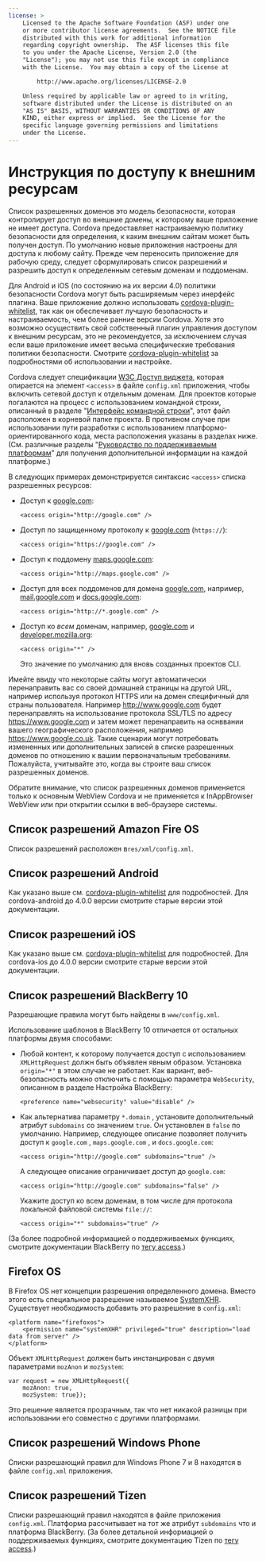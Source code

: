 ```yaml
---
license: >
    Licensed to the Apache Software Foundation (ASF) under one
    or more contributor license agreements.  See the NOTICE file
    distributed with this work for additional information
    regarding copyright ownership.  The ASF licenses this file
    to you under the Apache License, Version 2.0 (the
    "License"); you may not use this file except in compliance
    with the License.  You may obtain a copy of the License at

        http://www.apache.org/licenses/LICENSE-2.0

    Unless required by applicable law or agreed to in writing,
    software distributed under the License is distributed on an
    "AS IS" BASIS, WITHOUT WARRANTIES OR CONDITIONS OF ANY
    KIND, either express or implied.  See the License for the
    specific language governing permissions and limitations
    under the License.
---
```


# Инструкция по доступу к внешним ресурсам

Список разрешенных доменов это модель безопасности, которая контролирует доступ во внешние домены, к которому ваше приложение не имеет доступа. Cordova предоставляет настраиваемую политику безопасности для определения, к каким внешним сайтам может быть получен доступ. По умолчанию новые приложения настроены для доступа к любому сайту. Прежде чем переносить приложение для рабочую среду, следует сформулировать список разрешений и разрешить доступ к определенным сетевым доменам и поддоменам.

Для Android и iOS (по состоянию на их версии 4.0) политики безопасности Cordova могут быть расширяемым через инерфейс плагина. Ваше приложение должно использовать [cordova-plugin-whitelist][1], так как он обеспечивает лучшую безопасность и настраиваемость, чем более ранние версии Cordova. Хотя это возможно осуществить свой собственный плагин управления доступом к внешним ресурсам, это не рекомендуется, за исключением случая если ваше приложение имеет весьма специфические требования политики безопасности. Смотрите [cordova-plugin-whitelist][1] за подробностями об использовании и настройке.

 [1]: https://github.com/apache/cordova-plugin-whitelist

Cordova следует спецификации [W3C Доступ виджета][2], которая опирается на элемент `<access>` в файле `config.xml` приложения, чтобы включить сетевой доступ к отдельным доменам. Для проектов которые погалаются на процесс с использованием командной строки, описанный в разделе "<a href="../../cli/index.html">Интерфейс командной строки</a>", этот файл расположен в корневой папке проекта. В противном случае при использовании пути разработки с использованием платформо-ориентированного кода, места расположения указаны в разделах ниже. (См. различные разделы "<a href="../../platforms/index.html">Руководство по поддерживаемым платформам</a>" для получения дополнительной информации на каждой платформе.)

 [2]: http://www.w3.org/TR/widgets-access/

В следующих примерах демонстрируется синтаксис `<access>` списка разрешенных ресурсов:

*   Доступ к [google.com][3]:
    
        <access origin="http://google.com" />

*   Доступ по защищенному протоколу к [google.com][4] (`https://`):
    
        <access origin="https://google.com" />

*   Доступ к поддомену [maps.google.com][5]:
    
        <access origin="http://maps.google.com" />

*   Доступ для всех поддоменов для домена [google.com][3], например, [mail.google.com][6] и [docs.google.com][7]:
    
        <access origin="http://*.google.com" />

*   Доступ ко *всем* доменам, например, [google.com][3] и [developer.mozilla.org][8]:
    
        <access origin="*" />
    
    Это значение по умолчанию для вновь созданных проектов CLI.

 [3]: http://google.com
 [4]: https://google.com
 [5]: http://maps.google.com
 [6]: http://mail.google.com
 [7]: http://docs.google.com
 [8]: http://developer.mozilla.org

Имейте ввиду что некоторые сайты могут автоматически перенаправить вас со своей домашней страницы на другой URL, например используя протокол HTTPS или на домен специфичный для страны пользователя. Например http://www.google.com будет перенаправлять на использование протокола SSL/TLS по адресу https://www.google.com и затем может перенаправить на оснввании вашего географического расположения, например https://www.google.co.uk. Такие сценарии могут потребовать измененных или дополнительных записей в списке разрешенных доменов по отношению к вашим первоначальным требованиям. Пожалуйста, учитывайте это, когда вы строите ваш список разрешенных доменов.

Обратите внимание, что список разрешенных доменов применяется только к основным WebView Cordova и не применяется к InAppBrowser WebView или при открытии ссылки в веб-браузере системы.

## Список разрешений Amazon Fire OS

Список разрешений расположен в`res/xml/config.xml`.

## Список разрешений Android

Как указано выше см. [cordova-plugin-whitelist][1] для подробностей. Для cordova-android до 4.0.0 версии смотрите старые версии этой документации.

## Список разрешений iOS

Как указано выше см. [cordova-plugin-whitelist][1] для подробностей. Для cordova-ios до 4.0.0 версии смотрите старые версии этой документации.

## Список разрешений BlackBerry 10

Разрешающие правила могут быть найдены в `www/config.xml`.

Использование шаблонов в BlackBerry 10 отличается от остальных платформы двумя способами:

*   Любой контент, к которому получается доступ с использованием `XMLHttpRequest` должн быть объявлен явным образом. Установка `origin="*"` в этом случае не работает. Как вариант, веб-безопасность можно отключить с помощью параметра `WebSecurity`, описанном в разделе Настройка BlackBerry:
    
        <preference name="websecurity" value="disable" />

*   Как альтернатива параметру `*.domain` , установите дополнительный атрибут `subdomains` со значением `true`. Он установлен в `false` по умолчанию. Например, следующее описание позволяет получить доступ к `google.com` , `maps.google.com` , и `docs.google.com`:
    
        <access origin="http://google.com" subdomains="true" />
    
    А следующее описание ограничивает доступ до `google.com`:
    
        <access origin="http://google.com" subdomains="false" />
    
    Укажите доступ ко всем доменам, в том числе для протокола локальной файловой системы `file://`:
    
        <access origin="*" subdomains="true" />

(За более подробной информацией о поддерживаемых функциях, смотрите документации BlackBerry по [тегу access][9].)

 [9]: https://developer.blackberry.com/html5/documentation/ww_developing/Access_element_834677_11.html

## Firefox OS

В Firefox OS нет концепции разрешения определенного домена. Вместо этого есть специальное разрешение называемое [SystemXHR][10]. Существует необходимость добавить это разрешение в `config.xml`:

 [10]: https://developer.mozilla.org/en-US/docs/Web/API/XMLHttpRequest#Permissions

    <platform name="firefoxos">
        <permission name="systemXHR" privileged="true" description="load data from server" />
    </platform>
    

Объект `XMLHttpRequest` должен быть инстанцирован с двумя параметрами `mozAnon` и `mozSystem`:

    var request = new XMLHttpRequest({
        mozAnon: true,
        mozSystem: true});
    

Это решение является прозрачным, так что нет никакой разницы при использовании его совместно с другими платформами.

## Список разрешений Windows Phone

Списки разрешающий правил для Windows Phone 7 и 8 находятся в файле `config.xml` приложения.

## Список разрешений Tizen

Списки разрешающий правил находятся в файле приложения `config.xml`. Платформа рассчитывает на тот же атрибут `subdomains` что и платформа BlackBerry. (За более детальной информацией о поддерживаемых функциях, смотрите документацию Tizen по [тегу access][11].)

 [11]: https://developer.tizen.org/help/index.jsp?topic=%2Forg.tizen.web.appprogramming%2Fhtml%2Fide_sdk_tools%2Fconfig_editor_w3celements.htm